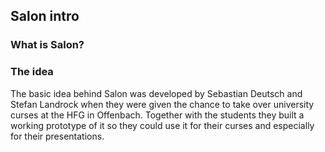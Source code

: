 ## Salon intro

### What is Salon?

### The idea
The basic idea behind Salon was developed by Sebastian Deutsch and Stefan Landrock when they were given the chance to take over university curses at the HFG in Offenbach. Together with the students they built a working prototype of it so they could use it for their curses and especially for their presentations. 